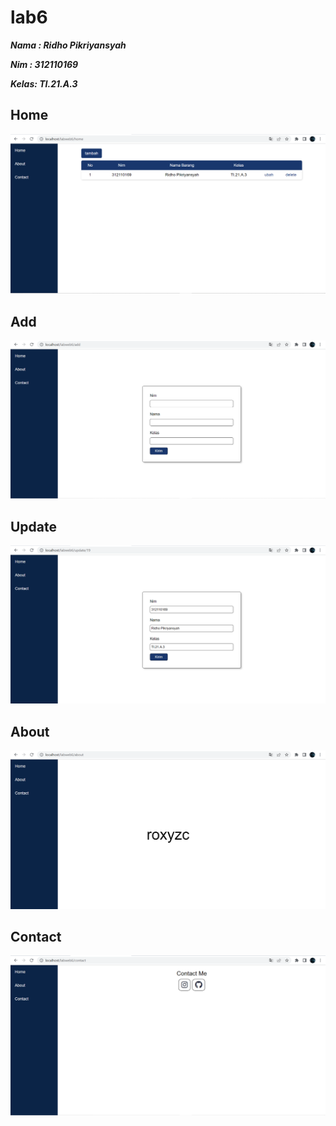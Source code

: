 # lab6

**_<p>Nama : Ridho Pikriyansyah</p>_**
**_<p>Nim : 312110169</p>_**
**_<p>Kelas: TI.21.A.3</p>_**

## Home

![roxyzc](./img/home.png)

## Add

![roxyzc](./img/add.png)

## Update

![roxyzc](./img/update.png)

## About

![roxyzc](./img/about.png)

## Contact

![roxyzc](./img/contact.png)
